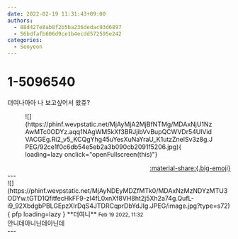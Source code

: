 ```yaml
---
date: 2022-02-19 11:31:43+09:00
authors:
  - 88d427e8ab8f2b5ba236dedac93d6897
  - 56bdfafb606d9ce1b4ecdd572595e242
categories:
  - Seoyeon
---
```


# 1-5096540

<div class="post-container" markdown="1">
<div class="content-container md-sidebar__scrollwrap" markdown="1">

더여나아아 나 보고싶어서 왔쥬?
<figure markdown="1">
![](https://phinf.wevpstatic.net/MjAyMjA2MjBfNTMg/MDAxNjU1NzAwMTc0ODYz.aqq1NAgWM5kXf3BRJjibVvBupQCWVDr54UlVidVACGEg.Ri2_v5_KCQgYhg45uYesXuNaYraU_K1utzZnelSv3z8g.JPEG/92ce1f0c6db54e5eb2a3b090cb2091f5206.jpg){ loading=lazy onclick="openFullscreen(this)"}
</figure>


</div>
</div>

<div style="text-align: right;" markdown="1">
<a href="https://weverse.io/fromis9/fanpost/1-5096540" style="text-align: right;">:material-share:{.big-emoji}</a>
</div>
---

<div class="comments-container md-sidebar__scrollwrap" markdown="1">
<div class="comment" markdown="1">
<div class='id-container' markdown="1">
![](https://phinf.wevpstatic.net/MjAyNDEyMDZfMTk0/MDAxNzMzNDYzMTU3ODYw.tGTD1QfitfecHkFF9-zI4fL0xnXf8VH8ht2j5Xh2a74g.QufL-i9_92XbdgbPBLGEpzXIrDqS4JTDRCqprDbYdJIg.JPEG/image.jpg?type=s72){ pfp loading=lazy }
**<span class="artist">더여니</span>** <small>Feb 19 2022, 11:32</small><br>
</div>
<div class='comment-body' markdown="1">
안니데아니닌데아닌데
</div>
</div>
</div>
---
